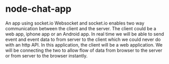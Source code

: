 # node-chat-app
An app using socket.io
Websocket and socket.io enables two way communication between the client and the server. The client could be a web app, iphone app or an Android app. In real time we will be able to send event and event data to from server to the client which we could never do with an http API.
In this application, the client will be a web application. We will be connecting the two to allow flow of data from browser to the server or from server to the browser instantly.
